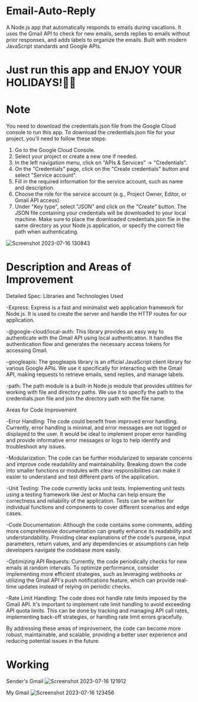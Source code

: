 # Email-Auto-Reply
A Node.js app that automatically responds to emails during vacations. It uses the Gmail API to check for new emails, sends replies to emails without prior responses, and adds labels to organize the emails. Built with modern JavaScript standards and Google APIs.
# Just run this app and ENJOY YOUR HOLIDAYS!🚀🎉
# Note
You need to download the credentials.json file from the Google Cloud console to run this app. To download the credentials.json file for your project, you'll need to follow these steps:

1. Go to the Google Cloud Console.
2. Select your project or create a new one if needed.
3. In the left navigation menu, click on "APIs & Services" -> "Credentials".
4. On the "Credentials" page, click on the "Create credentials" button and select "Service account".
5. Fill in the required information for the service account, such as name and description.
6. Choose the role for the service account (e.g., Project Owner, Editor, or Gmail API access).
7. Under "Key type", select "JSON" and click on the "Create" button.
The JSON file containing your credentials will be downloaded to your local machine.
Make sure to place the downloaded credentials.json file in the same directory as your Node.js application, or specify the correct file path when authenticating.

![Screenshot 2023-07-16 130843](https://github.com/agni1402/Email-Auto-Reply/assets/115021170/9a1311eb-2a95-4f10-87f6-4226a2a2ab16)

# Description and Areas of Improvement
Detailed Spec: Libraries and Technologies Used

-Express: Express is a fast and minimalist web application framework for Node.js. It is used to create the server and handle the HTTP routes for our application.

-@google-cloud/local-auth: This library provides an easy way to authenticate with the Gmail API using local authentication. It handles the authentication flow and generates the necessary access tokens for accessing Gmail.

-googleapis: The googleapis library is an official JavaScript client library for various Google APIs. We use it specifically for interacting with the Gmail API, making requests to retrieve emails, send replies, and manage labels.

-path: The path module is a built-in Node.js module that provides utilities for working with file and directory paths. We use it to specify the path to the credentials.json file and join the directory path with the file name.

Areas for Code Improvement

-Error Handling: The code could benefit from improved error handling. Currently, error handling is minimal, and error messages are not logged or displayed to the user. It would be ideal to implement proper error handling and provide informative error messages or logs to help identify and troubleshoot any issues.

-Modularization: The code can be further modularized to separate concerns and improve code readability and maintainability. Breaking down the code into smaller functions or modules with clear responsibilities can make it easier to understand and test different parts of the application.

-Unit Testing: The code currently lacks unit tests. Implementing unit tests using a testing framework like Jest or Mocha can help ensure the correctness and reliability of the application. Tests can be written for individual functions and components to cover different scenarios and edge cases.

-Code Documentation: Although the code contains some comments, adding more comprehensive documentation can greatly enhance its readability and understandability. Providing clear explanations of the code's purpose, input parameters, return values, and any dependencies or assumptions can help developers navigate the codebase more easily.

-Optimizing API Requests: Currently, the code periodically checks for new emails at random intervals. To optimize performance, consider implementing more efficient strategies, such as leveraging webhooks or utilizing the Gmail API's push notifications feature, which can provide real-time updates instead of relying on periodic checks.

-Rate Limit Handling: The code does not handle rate limits imposed by the Gmail API. It's important to implement rate limit handling to avoid exceeding API quota limits. This can be done by tracking and managing API call rates, implementing back-off strategies, or handling rate limit errors gracefully.

By addressing these areas of improvement, the code can become more robust, maintainable, and scalable, providing a better user experience and reducing potential issues in the future.

# Working
Sender's Gmail
![Screenshot 2023-07-16 121912](https://github.com/agni1402/Email-Auto-Reply/assets/115021170/33902705-a327-4571-8acc-0553fac9597f)

My Gmail
![Screenshot 2023-07-16 123456](https://github.com/agni1402/Email-Auto-Reply/assets/115021170/7907bb7d-0da1-45eb-97a8-d2808cb19bb8)

